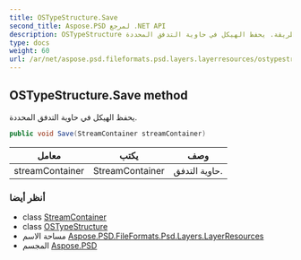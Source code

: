 ```yaml
---
title: OSTypeStructure.Save
second_title: Aspose.PSD لمرجع .NET API
description: OSTypeStructure طريقة. يحفظ الهيكل في حاوية التدفق المحددة.
type: docs
weight: 60
url: /ar/net/aspose.psd.fileformats.psd.layers.layerresources/ostypestructure/save/
---
```

## OSTypeStructure.Save method

يحفظ الهيكل في حاوية التدفق المحددة.

```csharp
public void Save(StreamContainer streamContainer)
```

| معامل | يكتب | وصف |
| --- | --- | --- |
| streamContainer | StreamContainer | حاوية التدفق. |

### أنظر أيضا

* class [StreamContainer](../../../aspose.psd/streamcontainer/)
* class [OSTypeStructure](../)
* مساحة الاسم [Aspose.PSD.FileFormats.Psd.Layers.LayerResources](../../ostypestructure/)
* المجسم [Aspose.PSD](../../../)


